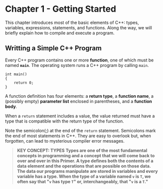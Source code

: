 # Chapter 1 - Getting Started

This chapter introduces most of the basic elements of C++: types, variables, expressions, statements, and functions.
Along the way, we will briefly explain how to compile and execute a program.

## Writting a Simple C++ Program

Every C++ program contains one or more **function**, one of which must be named **`main`**. The operating system runs
a C++ program by calling `main`. 

```
int main()
{
	return 0;
}
```

A function definition has four elements: a **return type**, a **function name**, a (possibly empty) **parameter list**
enclosed in parentheses, and a **function body**.

When a `return` statement includes a value, the value returned must have a type that is compatible with the return type
of the function. 

Note the semicolon(;) at the end of the `return` statement. Semicolons mark the end of most statements in C++. They are
easy to overlook but, when forgotten, can lead to mysterious compiler error messages.

> **KEY CONCEPT: TYPES**
> **Types are one of the most fundamental concepts in programming and a concept that we will come back to over and over
in this Primer. A type defines both the contents of a data element and the operations that are possible on those data.**
> **The data our programs manipulate are stored in variables and every variable has a type. When the type of a variable
named `v` is `T`, we often say that "`v` has type `T`" or, interchangeably, that "`v` is a `T`."**

 


















































